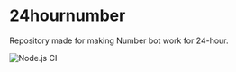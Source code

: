 # 24hournumber

Repository made for making Number bot work for 24-hour.

![Node.js CI](https://github.com/KaanGaming/24hournumber/workflows/Node.js%20CI/badge.svg)

